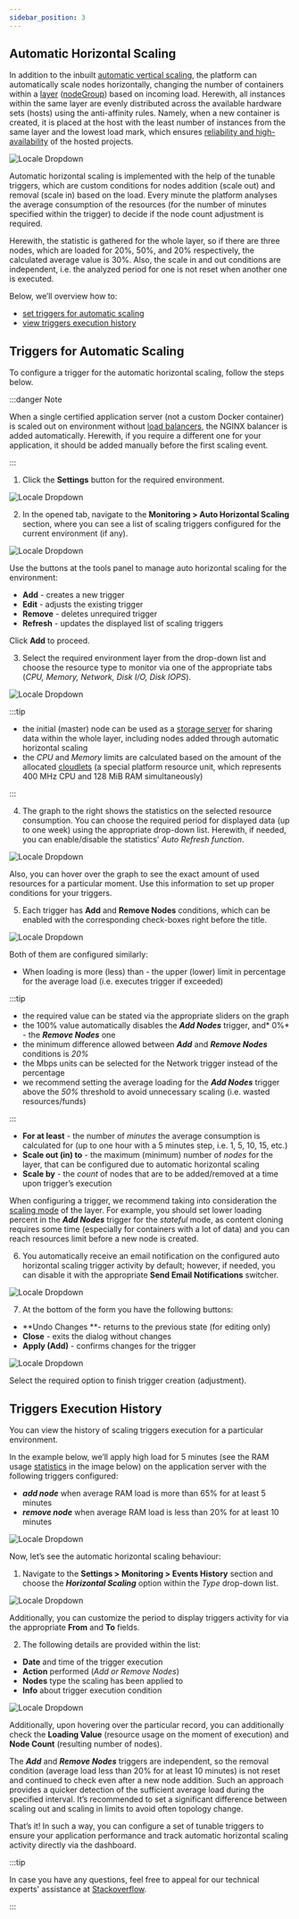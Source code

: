 ```yaml
---
sidebar_position: 3
---
```


## Automatic Horizontal Scaling

In addition to the inbuilt [automatic vertical scaling](/docs/ApplicationSetting/Scaling%20And%20Clustering/Automatic%20Vertical%20Scaling), the platform can automatically scale nodes horizontally, changing the number of containers within a [layer](/docs/PlatformOverview/Basics%20&%20Terminology#layer) ([nodeGroup](https://docs.cloudscripting.com/creating-manifest/selecting-containers/#all-containers-by-group)) based on incoming load. Herewith, all instances within the same layer are evenly distributed across the available hardware sets (hosts) using the anti-affinity rules. Namely, when a new container is created, it is placed at the host with the least number of instances from the same layer and the lowest load mark, which ensures [reliability and high-availability](/docs/PlatformOverview/Isolated%20Container) of the hosted projects.

<div style={{
    display:'flex',
    justifyContent: 'center',
    margin: '0 0 1rem 0'
}}>

![Locale Dropdown](./img/AutomaticHorizontalScaling/01-containers-anti-affinity.png)

</div>

Automatic horizontal scaling is implemented with the help of the tunable triggers, which are custom conditions for nodes addition (scale out) and removal (scale in) based on the load. Every minute the platform analyses the average consumption of the resources (for the number of minutes specified within the trigger) to decide if the node count adjustment is required.

Herewith, the statistic is gathered for the whole layer, so if there are three nodes, which are loaded for 20%, 50%, and 20% respectively, the calculated average value is 30%. Also, the scale in and out conditions are independent, i.e. the analyzed period for one is not reset when another one is executed.

Below, we’ll overview how to:

- [set triggers for automatic scaling](/docs/ApplicationSetting/Scaling%20And%20Clustering/Automatic%20Horizontal%20Scaling#triggers-for-automatic-scaling)
- [view triggers execution history](/docs/ApplicationSetting/Scaling%20And%20Clustering/Automatic%20Horizontal%20Scaling#triggers-execution-history)

## Triggers for Automatic Scaling

To configure a trigger for the automatic horizontal scaling, follow the steps below.

:::danger Note

When a single certified application server (not a custom Docker container) is scaled out on environment without [load balancers](/docs/Load%20Balancers/Load%20Balancing), the NGINX balancer is added automatically. Herewith, if you require a different one for your application, it should be added manually before the first scaling event.

:::

1. Click the **Settings** button for the required environment.

<div style={{
    display:'flex',
    justifyContent: 'center',
    margin: '0 0 1rem 0'
}}>

![Locale Dropdown](./img/AutomaticHorizontalScaling/02-environment-settings-button.png)

</div>

2. In the opened tab, navigate to the **Monitoring > Auto Horizontal Scaling** section, where you can see a list of scaling triggers configured for the current environment (if any).

<div style={{
    display:'flex',
    justifyContent: 'center',
    margin: '0 0 1rem 0'
}}>

![Locale Dropdown](./img/AutomaticHorizontalScaling/03-auto-horizontal-scaling-settings.png)

</div>

Use the buttons at the tools panel to manage auto horizontal scaling for the environment:

- **Add** - creates a new trigger
- **Edit** - adjusts the existing trigger
- **Remove** - deletes unrequired trigger
- **Refresh** - updates the displayed list of scaling triggers

Click **Add** to proceed.

3. Select the required environment layer from the drop-down list and choose the resource type to monitor via one of the appropriate tabs (_CPU, Memory, Network, Disk I/O, Disk IOPS_).

<div style={{
    display:'flex',
    justifyContent: 'center',
    margin: '0 0 1rem 0'
}}>

![Locale Dropdown](./img/AutomaticHorizontalScaling/04-auto-horizontal-scaling-triggers.png)

</div>

:::tip

- the initial (master) node can be used as a [storage server](/docs/Data%20Storage%20Container/Use%20Cases/Master%20Container) for sharing data within the whole layer, including nodes added through automatic horizontal scaling
- the _CPU_ and _Memory_ limits are calculated based on the amount of the allocated [cloudlets](/docs/PlatformOverview/Cloudlet) (a special platform resource unit, which represents 400 MHz CPU and 128 MiB RAM simultaneously)

:::

4. The graph to the right shows the statistics on the selected resource consumption. You can choose the required period for displayed data (up to one week) using the appropriate drop-down list. Herewith, if needed, you can enable/disable the statistics' _Auto Refresh function_.

<div style={{
    display:'flex',
    justifyContent: 'center',
    margin: '0 0 1rem 0'
}}>

![Locale Dropdown](./img/AutomaticHorizontalScaling/05-scaling-trigger-graphs.png)

</div>

Also, you can hover over the graph to see the exact amount of used resources for a particular moment. Use this information to set up proper conditions for your triggers.

5. Each trigger has **Add** and **Remove Nodes** conditions, which can be enabled with the corresponding check-boxes right before the title.

<div style={{
    display:'flex',
    justifyContent: 'center',
    margin: '0 0 1rem 0'
}}>

![Locale Dropdown](./img/AutomaticHorizontalScaling/06-scaling-trigger-conditions.png)

</div>

Both of them are configured similarly:

- When loading is more (less) than - the upper (lower) limit in percentage for the average load (i.e. executes trigger if exceeded)

:::tip

- the required value can be stated via the appropriate sliders on the graph
- the 100% value automatically disables the **_Add Nodes_** trigger, and* 0%* - the **_Remove Nodes_** one
- the minimum difference allowed between **_Add_** and **_Remove Nodes_** conditions is _20%_
- the Mbps units can be selected for the Network trigger instead of the percentage
- we recommend setting the average loading for the **_Add Nodes_** trigger above the _50%_ threshold to avoid unnecessary scaling (i.e. wasted resources/funds)

:::

- **For at least** - the number of _minutes_ the average consumption is calculated for (up to one hour with a 5 minutes step, i.e. 1, 5, 10, 15, etc.)
- **Scale out (in) to** - the maximum (minimum) number of _nodes_ for the layer, that can be configured due to automatic horizontal scaling
- **Scale by** - the _count_ of nodes that are to be added/removed at a time upon trigger’s execution

When configuring a trigger, we recommend taking into consideration the [scaling mode](/docs/ApplicationSetting/Scaling%20And%20Clustering/Horizontal%20Scaling) of the layer. For example, you should set lower loading percent in the **_Add Nodes_** trigger for the _stateful_ mode, as content cloning requires some time (especially for containers with a lot of data) and you can reach resources limit before a new node is created.

6. You automatically receive an email notification on the configured auto horizontal scaling trigger activity by default; however, if needed, you can disable it with the appropriate **Send Email Notifications** switcher.

<div style={{
    display:'flex',
    justifyContent: 'center',
    margin: '0 0 1rem 0'
}}>

![Locale Dropdown](./img/AutomaticHorizontalScaling/07-scaling-notifications-switcher.png)

</div>

7. At the bottom of the form you have the following buttons:

- **Undo Changes **- returns to the previous state (for editing only)
- **Close** - exits the dialog without changes
- **Apply (Add)** - confirms changes for the trigger

<div style={{
    display:'flex',
    justifyContent: 'center',
    margin: '0 0 1rem 0'
}}>

![Locale Dropdown](./img/AutomaticHorizontalScaling/08-scaling-trigger-buttons.png)

</div>

Select the required option to finish trigger creation (adjustment).

## Triggers Execution History

You can view the history of scaling triggers execution for a particular environment.

In the example below, we’ll apply high load for 5 minutes (see the RAM usage [statistics](/docs/ApplicationSetting/Built-in%20Monitoring/Statistics) in the image below) on the application server with the following triggers configured:

- **_add node_** when average RAM load is more than 65% for at least 5 minutes
- **_remove node_** when average RAM load is less than 20% for at least 10 minutes

<div style={{
    display:'flex',
    justifyContent: 'center',
    margin: '0 0 1rem 0'
}}>

![Locale Dropdown](./img/AutomaticHorizontalScaling/09-node-load-statistics.png)

</div>
Now, let’s see the automatic horizontal scaling behaviour:

1. Navigate to the **Settings > Monitoring > Events History** section and choose the **_Horizontal Scaling_** option within the _Type_ drop-down list.

<div style={{
    display:'flex',
    justifyContent: 'center',
    margin: '0 0 1rem 0'
}}>

![Locale Dropdown](./img/AutomaticHorizontalScaling/10-scaling-triggers-event-history.png)

</div>

Additionally, you can customize the period to display triggers activity for via the appropriate **From** and **To** fields.

2. The following details are provided within the list:

- **Date** and time of the trigger execution
- **Action** performed (_Add or Remove Nodes_)
- **Nodes** type the scaling has been applied to
- **Info** about trigger execution condition

<div style={{
    display:'flex',
    justifyContent: 'center',
    margin: '0 0 1rem 0'
}}>

![Locale Dropdown](./img/AutomaticHorizontalScaling/11-list-scaling-events.png)

</div>

Additionally, upon hovering over the particular record, you can additionally check the **Loading Value** (resource usage on the moment of execution) and **Node Count** (resulting number of nodes).

The **_Add_** and **_Remove Nodes_** triggers are independent, so the removal condition (average load less than 20% for at least 10 minutes) is not reset and continued to check even after a new node addition. Such an approach provides a quicker detection of the sufficient average load during the specified interval. It’s recommended to set a significant difference between scaling out and scaling in limits to avoid often topology change.

That’s it! In such a way, you can configure a set of tunable triggers to ensure your application performance and track automatic horizontal scaling activity directly via the dashboard.

:::tip

In case you have any questions, feel free to appeal for our technical experts' assistance at [Stackoverflow](https://stackoverflow.com/questions/tagged/jelastic).

:::
